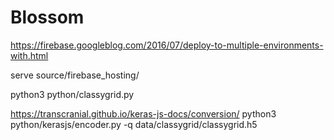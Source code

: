 # Blossom

https://firebase.googleblog.com/2016/07/deploy-to-multiple-environments-with.html


serve source/firebase_hosting/

python3 python/classygrid.py

https://transcranial.github.io/keras-js-docs/conversion/
python3 python/kerasjs/encoder.py -q data/classygrid/classygrid.h5